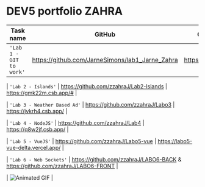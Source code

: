 # DEV5 portfolio ZAHRA

| Task name                    | GitHub                                           | CodeSandBox                             |
| ---------------------------- | -------------------------------------------------| ----------------------------------------|
| `'Lab 1 - GIT to work'`      | https://github.com/JarneSimons/lab1_Jarne_Zahra  | https://7xp5r7.csb.app/                 |  

| `'Lab 2 - Islands'`          | https://github.com/zzahraJ/Lab2-Islands          | https://gmk22m.csb.app/#                |

| `'Lab 3 - Weather Based Ad'` | https://github.com/zzahraJ/Labo3                 | https://jvkrh4.csb.app/                 |

| `'Lab 4 - NodeJS'`           | https://github.com/zzahraJ/Lab4                  | https://q8w2jf.csb.app/                 |

| `'Lab 5 - VueJS'`            | https://github.com/zzahraJ/Labo5-vue             | https://labo5-vue-delta.vercel.app/     |

| `'Lab 6 - Web Sockets'`      | https://github.com/zzahraJ/LABO6-BACK &  https://github.com/zzahraJ/LABO6-FRONT            |

| ![Animated GIF](https://github.com/zzahraJ/LABO6-FRONT/blob/main/LABO6-Video.gif)                                         |
